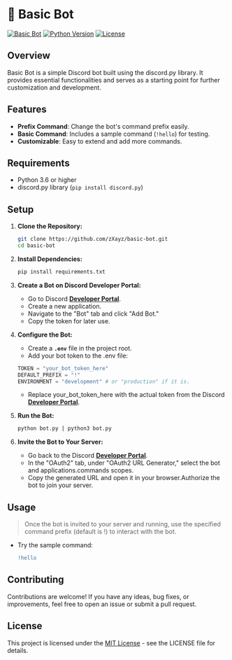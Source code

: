 # 🤖 Basic Bot 
[![Basic Bot](https://img.shields.io/badge/Basic-Bot-purple)](https://github.com/zXayz/basic-bot.git)
[![Python Version](https://img.shields.io/badge/Python-3.6%2B-brightgreen)](https://www.python.org/downloads/)
[![License](https://img.shields.io/badge/License-MIT-blue.svg)](LICENSE)


## Overview

Basic Bot is a simple Discord bot built using the discord.py library. It provides essential functionalities and serves as a starting point for further customization and development.

## Features

- **Prefix Command**: Change the bot's command prefix easily.
- **Basic Command**: Includes a sample command (`!hello`) for testing.
- **Customizable**: Easy to extend and add more commands.

## Requirements

- Python 3.6 or higher
- discord.py library (`pip install discord.py`)

## Setup

1. **Clone the Repository:**

   ```bash
   git clone https://github.com/zXayz/basic-bot.git
   cd basic-bot
   ```
2. **Install Dependencies:**
   ```bash
   pip install requirements.txt
   ```
3. **Create a Bot on Discord Developer Portal:**
    - Go to Discord **[Developer Portal](https://discord.com/developers/applications)**.
    - Create a new application.
    - Navigate to the "Bot" tab and click "Add Bot."
    - Copy the token for later use.
4. **Configure the Bot:**
    - Create a **`.env`** file in the project root.
    - Add your bot token to the .env file:
    ```python
    TOKEN = "your_bot_token_here"
    DEFAULT_PREFIX = "!"
    ENVIRONMENT = "development" # or "production" if it is.
    ```
    - Replace your_bot_token_here with the actual token from the Discord **[Developer Portal](https://discord.com/developers/applications)**.
5. **Run the Bot:**
    ```diff
    python bot.py | python3 bot.py
    ```
6. **Invite the Bot to Your Server:**
    - Go back to the Discord **[Developer Portal](https://discord.com/developers/applications)**.
    - In the "OAuth2" tab, under "OAuth2 URL Generator," select the bot and applications.commands scopes.
    - Copy the generated URL and open it in your browser.Authorize the bot to join your server.
## Usage
> Once the bot is invited to your server and running, use the specified command prefix (default is !) to interact with the bot.

- Try the sample command:
    ```diff
    !hello
    ```
## Contributing
Contributions are welcome! If you have any ideas, bug fixes, or improvements, feel free to open an issue or submit a pull request.
## License
This project is licensed under the [MIT License](LICENSE) - see the LICENSE file for details.


